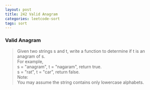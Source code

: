 ```yaml
---
layout: post
title: 242 Valid Anagram
categories: leetcode-sort
tags: sort
---
```

### Valid Anagram 
> 	Given two strings s and t, write a function to determine if t is an anagram of s. <br>
	For example,<br>
	s = "anagram", t = "nagaram", return true.<br>
	s = "rat", t = "car", return false.<br>
	Note:<br>
	You may assume the string contains only lowercase alphabets.
